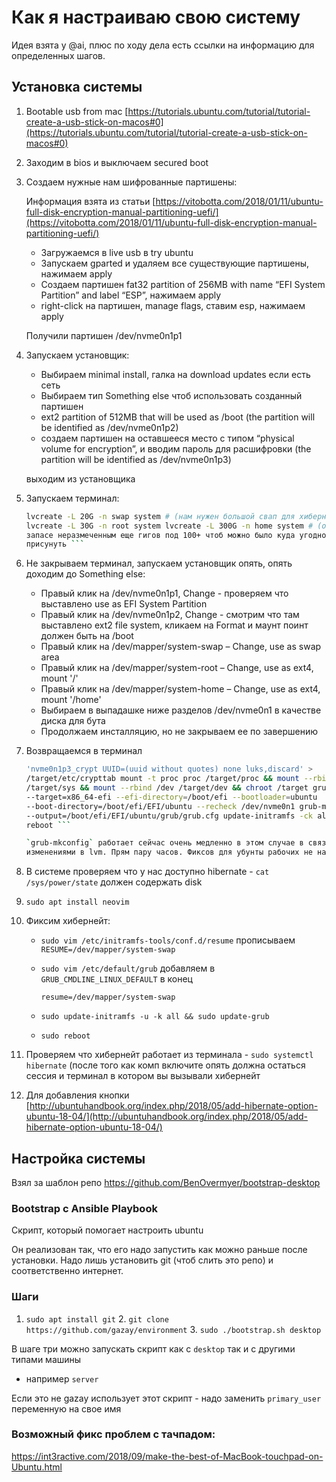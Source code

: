# Как я настраиваю свою систему

Идея взята у @ai, плюс по ходу дела есть ссылки на информацию для определенных
шагов.

## Установка системы

1. Bootable usb from mac
[https://tutorials.ubuntu.com/tutorial/tutorial-create-a-usb-stick-on-macos#0](https://tutorials.ubuntu.com/tutorial/tutorial-create-a-usb-stick-on-macos#0)

2. Заходим в bios и выключаем secured boot

3. Создаем нужные нам шифрованные партишены:

    Информация взята из статьи
    [https://vitobotta.com/2018/01/11/ubuntu-full-disk-encryption-manual-partitioning-uefi/](https://vitobotta.com/2018/01/11/ubuntu-full-disk-encryption-manual-partitioning-uefi/)

    - Загружаемся в live usb в try ubuntu
    - Запускаем gparted и удаляем все существующие партишены, нажимаем apply
    - Создаем партишен fat32 partition of 256MB with name “EFI System Partition”
      and label “ESP”, нажимаем apply
    - right-click на партишен, manage flags, ставим esp, нажимаем apply

    Получили партишен /dev/nvme0n1p1

4. Запускаем установщик:

    - Выбираем minimal install, галка на download updates если есть сеть
    - Выбираем тип Something else чтоб использовать созданный партишен
    - ext2 partition of 512MB that will be used as /boot (the partition will be
      identified as /dev/nvme0n1p2)
    - создаем партишен на оставшееся место с типом “physical volume for
      encryption”, и вводим пароль для расшифровки (the partition will be
      identified as /dev/nvme0n1p3)

    выходим из установщика

5. Запускаем терминал:

    ```bash sudo -s vgcreate system /dev/disk/by-id/dm-name-nvme0n1p3_crypt
    lvcreate -L 20G -n swap system # (нам нужен большой свап для хибернейта)
    lvcreate -L 30G -n root system lvcreate -L 300G -n home system # (оставим в
    запасе неразмеченным еще гигов под 100+ чтоб можно было куда угодно его
    присунуть ```

6. Не закрываем терминал, запускаем установщик опять, опять доходим до Something
else:

    - Правый клик на /dev/nvme0n1p1, Change - проверяем что выставлено use as
      EFI System Partition
    - Правый клик на /dev/nvme0n1p2, Change - смотрим что там выставлено ext2
      file system, кликаем на Format и маунт поинт должен быть на /boot
    - Правый клик на /dev/mapper/system-swap – Change, use as swap area
    - Правый клик на /dev/mapper/system-root – Change, use as ext4, mount '/'
    - Правый клик на /dev/mapper/system-home – Change, use as ext4, mount
      '/home'
    - Выбираем в выпадашке ниже разделов /dev/nvme0n1 в качестве диска для бута
    - Продолжаем инсталляцию, но не закрываем ее по завершению

7. Возвращаемся в терминал

    ```bash blkid /dev/nvme0n1p3 # записываем UUID из команды echo
    'nvme0n1p3_crypt UUID=(uuid without quotes) none luks,discard' >
    /target/etc/crypttab mount -t proc proc /target/proc && mount --rbind /sys
    /target/sys && mount --rbind /dev /target/dev && chroot /target grub-install
    --target=x86_64-efi --efi-directory=/boot/efi --bootloader=ubuntu
    --boot-directory=/boot/efi/EFI/ubuntu --recheck /dev/nvme0n1 grub-mkconfig
    --output=/boot/efi/EFI/ubuntu/grub/grub.cfg update-initramfs -ck all exit
    reboot ```

    `grub-mkconfig` работает сейчас очень медленно в этом случае в связи с
    изменениями в lvm. Прям пару часов. Фиксов для убунты рабочих не нашел.

8. В системе проверяем что у нас доступно hibernate - `cat /sys/power/state`
должен содержать disk

9. `sudo apt install neovim`

10. Фиксим хибернейт:

    - `sudo vim /etc/initramfs-tools/conf.d/resume` прописываем
      `RESUME=/dev/mapper/system-swap`
    - `sudo vim /etc/default/grub` добавляем в `GRUB_CMDLINE_LINUX_DEFAULT` в
      конец

        `resume=/dev/mapper/system-swap`

    - `sudo update-initramfs -u -k all && sudo update-grub`
    - `sudo reboot`

11. Проверяем что хибернейт работает из терминала - `sudo systemctl hibernate`
(после того как комп включите опять должна остаться сессия и терминал в котором
вы вызывали хибернейт

12. Для добавления кнопки
[http://ubuntuhandbook.org/index.php/2018/05/add-hibernate-option-ubuntu-18-04/](http://ubuntuhandbook.org/index.php/2018/05/add-hibernate-option-ubuntu-18-04/)

## Настройка системы

Взял за шаблон репо https://github.com/BenOvermyer/bootstrap-desktop

### Bootstrap с Ansible Playbook

Скрипт, который помогает настроить ubuntu

Он реализован так, что его надо запустить как можно раньше после установки. Надо
лишь установить git (чтоб слить это репо) и соответственно интернет.

### Шаги

1. `sudo apt install git` 2. `git clone https://github.com/gazay/environment` 3.
`sudo ./bootstrap.sh desktop`

В шаге три можно запускать скрипт как с `desktop` так и с другими типами машины
- например `server`

Если это не gazay использует этот скрипт - надо заменить `primary_user`
переменную на свое имя

### Возможный фикс проблем с тачпадом:

https://int3ractive.com/2018/09/make-the-best-of-MacBook-touchpad-on-Ubuntu.html
